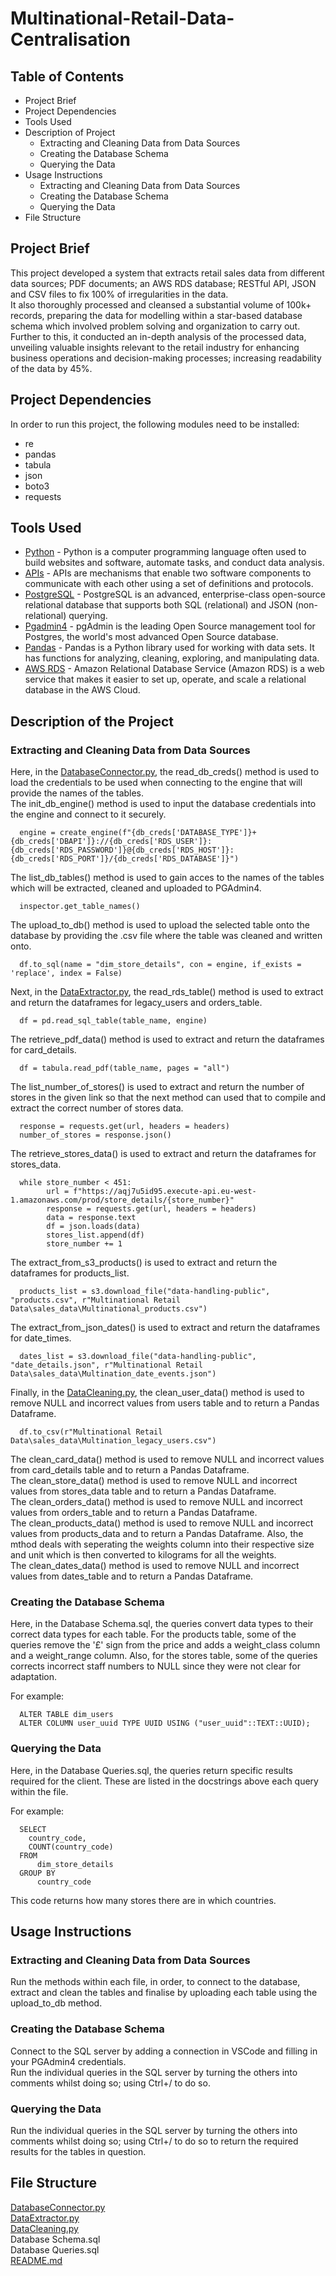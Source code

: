 # Multinational-Retail-Data-Centralisation

## Table of Contents
- Project Brief <br>
- Project Dependencies <br>
- Tools Used
- Description of Project <br>
  - Extracting and Cleaning Data from Data Sources <br>
  - Creating the Database Schema <br>
  - Querying the Data <br>
- Usage Instructions <br>
  - Extracting and Cleaning Data from Data Sources <br>
  - Creating the Database Schema <br>
  - Querying the Data <br>
- File Structure <br>

## Project Brief 
This project developed a system that extracts retail sales data from different data sources; PDF documents; an AWS RDS database; RESTful API, JSON and CSV files to fix 100% of irregularities in the data.  <br>
It also thoroughly processed and cleansed a substantial volume of 100k+ records, preparing the data for modelling within a star-based database schema which involved problem solving and organization to carry out.  <br>
Further to this, it conducted an in-depth analysis of the processed data, unveiling valuable insights relevant to the retail industry for enhancing business operations and decision-making processes; increasing readability of the data by 45%.  <br>

## Project Dependencies
In order to run this project, the following modules need to be installed:

- re
- pandas
- tabula
- json
- boto3
- requests

## Tools Used
- [Python](https://www.python.org/) - Python is a computer programming language often used to build websites and software, automate tasks, and conduct data analysis.
- [APIs](https://www.redhat.com/en/topics/api/what-are-application-programming-interfaces) - APIs are mechanisms that enable two software components to communicate with each other using a set of definitions and protocols.
- [PostgreSQL](https://www.postgresql.org/) - PostgreSQL is an advanced, enterprise-class open-source relational database that supports both SQL (relational) and JSON (non-relational) querying.
- [Pgadmin4](https://www.pgadmin.org/) - pgAdmin is the leading Open Source management tool for Postgres, the world's most advanced Open Source database.
- [Pandas](https://pandas.pydata.org/) - Pandas is a Python library used for working with data sets. It has functions for analyzing, cleaning, exploring, and manipulating data. 
- [AWS RDS](https://aws.amazon.com/rds/) - Amazon Relational Database Service (Amazon RDS) is a web service that makes it easier to set up, operate, and scale a relational database in the AWS Cloud. 

## Description of the Project
### Extracting and Cleaning Data from Data Sources  <br>

Here, in the [DatabaseConnector.py](DatabaseConnector.py), the read_db_creds() method is used to load the credentials to be used when connecting to the engine that will provide the names of the tables. <br>
The init_db_engine() method is used to input the database credentials into the engine and connect to it securely.  <br>

      engine = create_engine(f"{db_creds['DATABASE_TYPE']}+{db_creds['DBAPI']}://{db_creds['RDS_USER']}:{db_creds['RDS_PASSWORD']}@{db_creds['RDS_HOST']}:{db_creds['RDS_PORT']}/{db_creds['RDS_DATABASE']}")

The list_db_tables() method is used to gain acces to the names of the tables which will be extracted, cleaned and uploaded to PGAdmin4.  <br>

      inspector.get_table_names()

The upload_to_db() method is used to upload the selected table onto the database by providing the .csv file where the table was cleaned and written onto.  <br>

      df.to_sql(name = "dim_store_details", con = engine, if_exists = 'replace', index = False)

Next, in the [DataExtractor.py](DataExtractor.py), the read_rds_table() method is used to extract and return the dataframes for legacy_users and orders_table.  <br>

      df = pd.read_sql_table(table_name, engine)

The retrieve_pdf_data() method is used to extract and return the dataframes for card_details. <br>

      df = tabula.read_pdf(table_name, pages = "all")
  
The list_number_of_stores() is used to extract and return the number of stores in the given link so that the next method can used that to compile and extract the correct number of stores data. <br>

      response = requests.get(url, headers = headers)
      number_of_stores = response.json()

The retrieve_stores_data() is used to extract and return the dataframes for stores_data. <br>

      while store_number < 451:
            url = f"https://aqj7u5id95.execute-api.eu-west-1.amazonaws.com/prod/store_details/{store_number}"
            response = requests.get(url, headers = headers)
            data = response.text
            df = json.loads(data)
            stores_list.append(df)
            store_number += 1

The extract_from_s3_products() is used to extract and return the dataframes for products_list. <br>

      products_list = s3.download_file("data-handling-public", "products.csv", r"Multinational Retail Data\sales_data\Multinational_products.csv")

The extract_from_json_dates() is used to extract and return the dataframes for date_times. <br>

      dates_list = s3.download_file("data-handling-public", "date_details.json", r"Multinational Retail Data\sales_data\Multination_date_events.json")

Finally, in the [DataCleaning.py](DataCleaning.py), the clean_user_data() method is used to remove NULL and incorrect values from users table and to return a Pandas Dataframe.  <br>

      df.to_csv(r"Multinational Retail Data\sales_data\Multination_legacy_users.csv")

The clean_card_data() method is used to remove NULL and incorrect values from card_details table and to return a Pandas Dataframe. <br>
The clean_store_data() method is used to remove NULL and incorrect values from stores_data table and to return a Pandas Dataframe.  <br>
The clean_orders_data() method is used to remove NULL and incorrect values from orders_table and to return a Pandas Dataframe.  <br>
The clean_products_data() method is used to remove NULL and incorrect values from products_data and to return a Pandas Dataframe. Also, the mthod deals with seperating the weights column into their respective size and unit which is then converted to kilograms for all the weights.  <br>
The clean_dates_data() method is used to remove NULL and incorrect values from dates_table and to return a Pandas Dataframe.  <br>

### Creating the Database Schema  <br>

Here, in the Database Schema.sql, the queries convert data types to their correct data types for each table. For the products table, some of the queries remove the '£' sign from the price and adds a weight_class column and a weight_range column. Also, for the stores table, some of the queries corrects incorrect staff numbers to NULL since they were not clear for adaptation. <br>

For example:

      ALTER TABLE dim_users
      ALTER COLUMN user_uuid TYPE UUID USING ("user_uuid"::TEXT::UUID);

### Querying the Data <br>

Here, in the Database Queries.sql, the queries return specific results required for the client. These are listed in the docstrings above each query within the file. <br>

For example:

      SELECT
        country_code,
        COUNT(country_code)
      FROM 
          dim_store_details
      GROUP BY
          country_code

This code returns how many stores there are in which countries.

## Usage Instructions
### Extracting and Cleaning Data from Data Sources <br>

Run the methods within each file, in order, to connect to the database, extract and clean the tables and finalise by uploading each table using the upload_to_db method. <br>

### Creating the Database Schema <br>

Connect to the SQL server by adding a connection in VSCode and filling in your PGAdmin4 credentials. <br>
Run the individual queries in the SQL server by turning the others into comments whilst doing so; using Ctrl+/ to do so. <br>

### Querying the Data <br>

Run the individual queries in the SQL server by turning the others into comments whilst doing so; using Ctrl+/ to do so to return the required results for the tables in question. <br>

## File Structure
[DatabaseConnector.py](DatabaseConnector.py) <br>
[DataExtractor.py](DataExtractor.py) <br>
[DataCleaning.py](DataCleaning.py) <br>
Database Schema.sql <br>
Database Queries.sql <br>
[README.md](README.md)
